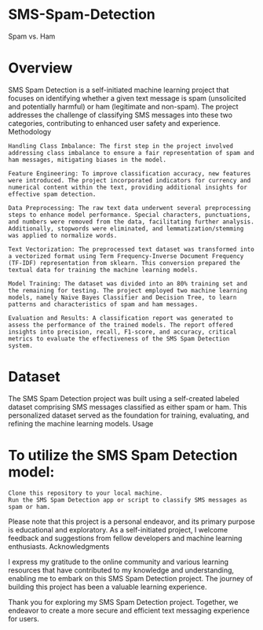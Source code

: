 # SMS-Spam-Detection
Spam vs. Ham

# Overview

SMS Spam Detection is a self-initiated machine learning project that focuses on identifying whether a given text message is spam (unsolicited and potentially harmful) or ham (legitimate and non-spam). The project addresses the challenge of classifying SMS messages into these two categories, contributing to enhanced user safety and experience.
Methodology

    Handling Class Imbalance: The first step in the project involved addressing class imbalance to ensure a fair representation of spam and ham messages, mitigating biases in the model.

    Feature Engineering: To improve classification accuracy, new features were introduced. The project incorporated indicators for currency and numerical content within the text, providing additional insights for effective spam detection.

    Data Preprocessing: The raw text data underwent several preprocessing steps to enhance model performance. Special characters, punctuations, and numbers were removed from the data, facilitating further analysis. Additionally, stopwords were eliminated, and lemmatization/stemming was applied to normalize words.

    Text Vectorization: The preprocessed text dataset was transformed into a vectorized format using Term Frequency-Inverse Document Frequency (TF-IDF) representation from sklearn. This conversion prepared the textual data for training the machine learning models.

    Model Training: The dataset was divided into an 80% training set and the remaining for testing. The project employed two machine learning models, namely Naive Bayes Classifier and Decision Tree, to learn patterns and characteristics of spam and ham messages.

    Evaluation and Results: A classification report was generated to assess the performance of the trained models. The report offered insights into precision, recall, F1-score, and accuracy, critical metrics to evaluate the effectiveness of the SMS Spam Detection system.

# Dataset

The SMS Spam Detection project was built using a self-created labeled dataset comprising SMS messages classified as either spam or ham. This personalized dataset served as the foundation for training, evaluating, and refining the machine learning models.
Usage

# To utilize the SMS Spam Detection model:

    Clone this repository to your local machine.
    Run the SMS Spam Detection app or script to classify SMS messages as spam or ham.

Please note that this project is a personal endeavor, and its primary purpose is educational and exploratory. As a self-initiated project, I welcome feedback and suggestions from fellow developers and machine learning enthusiasts.
Acknowledgments

I express my gratitude to the online community and various learning resources that have contributed to my knowledge and understanding, enabling me to embark on this SMS Spam Detection project. The journey of building this project has been a valuable learning experience.

Thank you for exploring my SMS Spam Detection project. Together, we endeavor to create a more secure and efficient text messaging experience for users.
